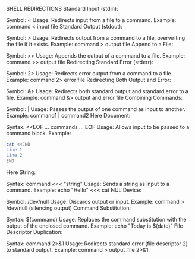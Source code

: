 SHELL REDIRECTIONS
Standard Input (stdin):

Symbol: <
Usage: Redirects input from a file to a command.
Example: command < input file
Standard Output (stdout):

Symbol: >
Usage: Redirects output from a command to a file, overwriting the file if it exists.
Example: command > output file
Append to a File:

Symbol: >>
Usage: Appends the output of a command to a file.
Example: command >> output file
Redirecting Standard Error (stderr):

Symbol: 2>
Usage: Redirects error output from a command to a file.
Example: command 2> error file
Redirecting Both Output and Error:

Symbol: &>
Usage: Redirects both standard output and standard error to a file.
Example: command &> output and error file
Combining Commands:

Symbol: |
Usage: Passes the output of one command as input to another.
Example: command1 | command2
Here Document:

Syntax: <<EOF ... commands ... EOF
Usage: Allows input to be passed to a command block.
Example:
```bash
cat <<END
Line 1
Line 2
END
```

Here String:

Syntax: command <<< "string"
Usage: Sends a string as input to a command.
Example: echo "Hello" <<< cat
NUL Device:

Symbol: /dev/null
Usage: Discards output or input.
Example: command > /dev/null (silencing output)
Command Substitution:

Syntax: $(command)
Usage: Replaces the command substitution with the output of the enclosed command.
Example: echo "Today is $(date)"
File Descriptor Duplication:

Syntax: command 2>&1
Usage: Redirects standard error (file descriptor 2) to standard output.
Example: command > output_file 2>&1
